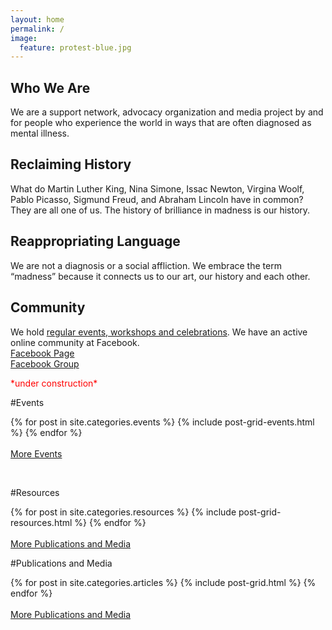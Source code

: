 ```yaml
---
layout: home
permalink: /
image:
  feature: protest-blue.jpg
---
```


<style>
  .btn{
    margin-bottom: 0px;
    margin-top: 10px;
  }
</style>

<div class="tiles">

<div class="tile">
  <h2 class="post-title">Who We Are</h2>
  <p class="post-excerpt">We are a support network, advocacy organization and media project by and for people who experience the world in ways that are often diagnosed as mental illness.</p>
</div><!-- /.tile -->

<div class="tile">
  <h2 class="post-title">Reclaiming History</h2>
  <p class="post-excerpt">What do Martin Luther King, Nina Simone, Issac Newton, Virgina Woolf, Pablo Picasso, Sigmund Freud, and Abraham Lincoln have in common? They are all one of us. The history of brilliance in madness is our history.</p>
</div><!-- /.tile -->

<div class="tile">
  <h2 class="post-title">Reappropriating Language</h2>
  <p class="post-excerpt">We are not a diagnosis or a social affliction. We embrace the term “madness” because it connects us to our art, our history and each other.</p>
</div><!-- /.tile -->

<div class="tile">
  <h2 class="post-title">Community</h2>
  <p class="post-excerpt">We hold <a href="/events">regular events, workshops and celebrations</a>. We have an active online community at Facebook.
    <br/><a href="https://www.facebook.com/theicarusproject" class="btn">Facebook Page</a><br/>
    <a href="https://www.facebook.com/groups/2394863930/" class="btn">Facebook Group</a></p>
</div><!-- /.tile -->

</div><!-- /.tiles -->

<p style="color:red;">*under construction*</p>

#Events 

<div class="tiles">
{% for post in site.categories.events %}
  {% include post-grid-events.html %}
{% endfor %}
</div><!-- /.tiles -->
<br/><a href="{{ site.url }}/events/" class="btn">More Events</a></p>

<br/>

#Resources

<div class="tiles">
{% for post in site.categories.resources %}
  {% include post-grid-resources.html %}
{% endfor %}
</div><!-- /.tiles -->
<br/><a href="{{ site.url }}/resources/" class="btn">More Publications and Media</a></p>

#Publications and Media 

<div class="tiles">
{% for post in site.categories.articles %}
  {% include post-grid.html %}
{% endfor %}
</div><!-- /.tiles -->
<br/><a href="{{ site.url }}/publications-media/" class="btn">More Publications and Media</a></p>

